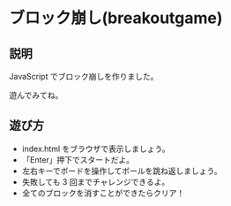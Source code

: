 # ブロック崩し(breakoutgame)

## 説明

JavaScript でブロック崩しを作りました。

遊んでみてね。

## 遊び方

- index.html をブラウザで表示しましょう。
- 「Enter」押下でスタートだよ。
- 左右キーでボードを操作してボールを跳ね返しましょう。
- 失敗しても 3 回までチャレンジできるよ。
- 全てのブロックを消すことができたらクリア！
